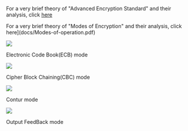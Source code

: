For a very brief theory of "Advanced Encryption Standard" and their analysis, click [here](docs/16_AES.pdf)

For a very brief theory of "Modes of Encryption" and their analysis, click here](docs/Modes-of-operation.pdf)


   <img src="../images/ecbm.png/">

   Electronic Code Book(ECB) mode


   <img src="../images/cdbm.png/">

   Cipher Block Chaining(CBC) mode


   <img src="../images/ctr.png/">

   Contur mode


   <img src="../images/ofbm.png/">

   Output FeedBack mode
